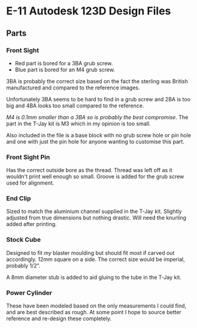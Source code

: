 # E-11 Autodesk 123D Design Files

## Parts

### Front Sight
 - Red part is bored for a 3BA grub screw.
 - Blue part is bored for an M4 grub screw.

3BA is probably the correct size based on the fact the sterling was British manufactured and compared to the reference images.

Unfortunately 3BA seems to be hard to find in a grub screw and 2BA is too big and 4BA looks too small compared to the reference.

*M4 is 0.1mm smaller than a 3BA so is probably the best compromise*.  The part in the T-Jay kit is M3 which in my opinion is too small.

Also included in the file is a base block with no grub screw hole or pin hole and one with just the pin hole for anyone wanting to customise this part.

### Front Sight Pin
Has the correct outside bore as the thread.  Thread was left off as it wouldn't print well enough so small.  Groove is added for the grub screw used for alignment.

### End Clip
Sized to match the aluminium channel supplied in the T-Jay kit.  Slightly adjusted from true dimensions but nothing drastic.  Will need the knurling added after printing.

### Stock Cube
Designed to fit *my* blaster moulding but should fit most if carved out accordingly.  12mm square on a side.  The correct size would be imperial, probably 1/2".

A 8mm diameter stub is added to aid gluing to the tube in the T-Jay kit.

### Power Cylinder
These have been modeled based on the only measurements I could find, and are best described as rough.  At some point I hope to source better reference and re-design these completely.
